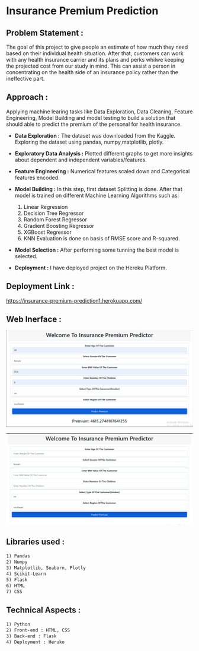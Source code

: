 # Insurance Premium Prediction

## Problem Statement :
The goal of this project to give people an estimate of how much they need based on their individual health situation. After that, customers can work with any health insurance carrier and its plans and perks whilwe keeping the projected cost from our study in mind. This can assist a person in concentrating on the health side of an insurance policy rather than the ineffective part.

## Approach :
Applying machine learing tasks like Data Exploration, Data Cleaning, Feature Engineering, Model Building and model testing to build a solution that should able to predict the premium of the personal for health insurance.

- **Data Exploration :** The dataset was downloaded from the Kaggle. Exploring the dataset using pandas, numpy,matplotlib, plotly.
- **Exploratory Data Analysis :** Plotted different graphs to get more insights about dependent and independent variables/features.
- **Feature Engineering :** Numerical features scaled down and Categorical features encoded.
- **Model Building :** In this step, first dataset Splitting is done. After that model is trained on different Machine Learning Algorithms such as:
    1) Linear Regression
    2) Decision Tree Regressor
    3) Random Forest Regressor
    4) Gradient Boosting Regressor
    5) XGBoost Regressor
    6) KNN
    Evaluation is done on basis of RMSE score and R-squared.

- **Model Selection :** After performing some tunning the best model is selected.
- **Deployment :** I have deployed project on the Heroku Platform.


## Deployment Link :
https://insurance-premium-prediction1.herokuapp.com/


## Web Inerface :
![alt text](https://github.com/nikhilpatil44/insurance-premium-prediction/blob/main/images/webapp%20interface-1%20.png)


![alt text](https://github.com/nikhilpatil44/insurance-premium-prediction/blob/main/images/webapp%20interface-2.png)


## Libraries used :
    1) Pandas
    2) Numpy
    3) Matplotlib, Seaborn, Plotly
    4) Scikit-Learn
    5) Flask
    6) HTML
    7) CSS

## Technical Aspects :
    1) Python 
    2) Front-end : HTML, CSS
    3) Back-end : Flask
    4) Deployment : Heruko

